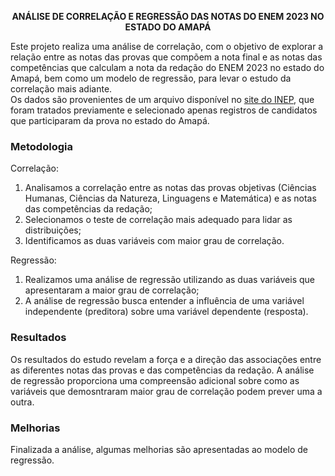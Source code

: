 <p align="center"><strong>ANÁLISE DE CORRELAÇÃO E REGRESSÃO DAS NOTAS DO ENEM 2023 NO ESTADO DO AMAPÁ</strong></p>

Este projeto realiza uma análise de correlação, com o objetivo de explorar a relação entre as notas das provas que compõem a nota final e as notas das competências que calculam a nota da redação do ENEM 2023 no estado do Amapá, bem como um modelo de regressão, para levar o estudo da correlação mais adiante.  
Os dados são provenientes de um arquivo disponível no [site do INEP](https://www.gov.br/inep/pt-br/acesso-a-informacao/dados-abertos/microdados/enem), que foram tratados previamente e selecionado apenas registros de candidatos que participaram da prova no estado do Amapá.

### Metodologia
Correlação:
1. Analisamos a correlação entre as notas das provas objetivas (Ciências Humanas, Ciências da Natureza, Linguagens e Matemática) e as notas das competências da redação;
2. Selecionamos o teste de correlação mais adequado para lidar as distribuições;
3. Identificamos as duas variáveis com maior grau de correlação.

Regressão:
1. Realizamos uma análise de regressão utilizando as duas variáveis que apresentaram a maior grau de correlação;
2. A análise de regressão busca entender a influência de uma variável independente (preditora) sobre uma variável dependente (resposta).

### Resultados
Os resultados do estudo revelam a força e a direção das associações entre as diferentes notas das provas e das competências da redação. A análise de regressão proporciona uma compreensão adicional sobre como as variáveis que demosntraram maior grau de correlação podem prever uma a outra.

### Melhorias
Finalizada a análise, algumas melhorias são apresentadas ao modelo de regressão.